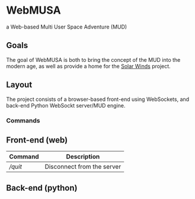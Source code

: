 # WebMUSA
a Web-based Multi User Space Adventure (MUD)

## Goals
The goal of WebMUSA is both to bring the concept of the MUD into the modern age,
as well as provide a home for the [Solar Winds](https://github.com/QBFreak/SolarWindsMARE) project.

## Layout
The project consists of a browser-based front-end using WebSockets, and back-end Python WebSockt server/MUD engine.

### Commands

## Front-end (web)
| Command | Description |
| ------- | ----------- |
| */quit* | Disconnect from the server |

## Back-end (python)
